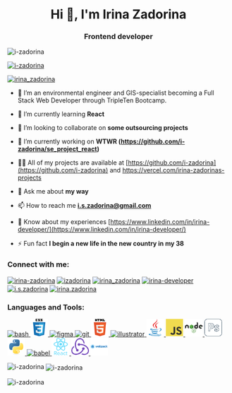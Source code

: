 <h1 align="center">Hi 👋, I'm Irina Zadorina</h1>
<h3 align="center">Frontend developer</h3>

<p align="left"> <img src="https://komarev.com/ghpvc/?username=i-zadorina&label=Profile%20views&color=0e75b6&style=flat" alt="i-zadorina" /> </p>

<p align="left"> <a href="https://github.com/ryo-ma/github-profile-trophy"><img src="https://github-profile-trophy.vercel.app/?username=i-zadorina" alt="i-zadorina" /></a> </p>

<p align="left"> <a href="https://twitter.com/irina_zadorina" target="blank"><img src="https://img.shields.io/twitter/follow/irina_zadorina?logo=twitter&style=for-the-badge" alt="irina_zadorina" /></a> </p>

- 🔭 I’m an environmental engineer and GIS-specialist becoming a Full Stack Web Developer through TripleTen Bootcamp.

- 🌱 I’m currently learning **React**

- 👯 I’m looking to collaborate on **some outsourcing projects**

- 🤝 I’m currently working on **WTWR (https://github.com/i-zadorina/se_project_react)**

- 👨‍💻 All of my projects are available at [https://github.com/i-zadorina](https://github.com/i-zadorina) and https://vercel.com/irina-zadorinas-projects

- 💬 Ask me about **my way**

- 📫 How to reach me **i.s.zadorina@gmail.com**

- 📄 Know about my experiences [https://www.linkedin.com/in/irina-developer/](https://www.linkedin.com/in/irina-developer/)

- ⚡ Fun fact **I begin a new life in the new country in my 38**

<h3 align="left">Connect with me:</h3>
<p align="left">
<a href="https://codepen.io/irina-zadorina" target="blank"><img align="center" src="https://raw.githubusercontent.com/rahuldkjain/github-profile-readme-generator/master/src/images/icons/Social/codepen.svg" alt="irina-zadorina" height="30" width="40" /></a>
<a href="https://dev.to/izadorina" target="blank"><img align="center" src="https://raw.githubusercontent.com/rahuldkjain/github-profile-readme-generator/master/src/images/icons/Social/devto.svg" alt="izadorina" height="30" width="40" /></a>
<a href="https://twitter.com/irina_zadorina" target="blank"><img align="center" src="https://raw.githubusercontent.com/rahuldkjain/github-profile-readme-generator/master/src/images/icons/Social/twitter.svg" alt="irina_zadorina" height="30" width="40" /></a>
<a href="https://linkedin.com/in/irina-developer" target="blank"><img align="center" src="https://raw.githubusercontent.com/rahuldkjain/github-profile-readme-generator/master/src/images/icons/Social/linked-in-alt.svg" alt="irina-developer" height="30" width="40" /></a>
<a href="https://instagram.com/i.s.zadorina" target="blank"><img align="center" src="https://raw.githubusercontent.com/rahuldkjain/github-profile-readme-generator/master/src/images/icons/Social/instagram.svg" alt="i.s.zadorina" height="30" width="40" /></a>
<a href="https://discord.gg/irina.zadorina" target="blank"><img align="center" src="https://raw.githubusercontent.com/rahuldkjain/github-profile-readme-generator/master/src/images/icons/Social/discord.svg" alt="irina.zadorina" height="30" width="40" /></a>
</p>

<h3 align="left">Languages and Tools:</h3>
<p align="left"> <a href="https://www.gnu.org/software/bash/" target="_blank" rel="noreferrer"> <img src="https://www.vectorlogo.zone/logos/gnu_bash/gnu_bash-icon.svg" alt="bash" width="40" height="40"/> </a> <a href="https://www.w3schools.com/css/" target="_blank" rel="noreferrer"> <img src="https://raw.githubusercontent.com/devicons/devicon/master/icons/css3/css3-original-wordmark.svg" alt="css3" width="40" height="40"/> </a> <a href="https://www.figma.com/" target="_blank" rel="noreferrer"> <img src="https://www.vectorlogo.zone/logos/figma/figma-icon.svg" alt="figma" width="40" height="40"/> </a> <a href="https://git-scm.com/" target="_blank" rel="noreferrer"> <img src="https://www.vectorlogo.zone/logos/git-scm/git-scm-icon.svg" alt="git" width="40" height="40"/> </a> <a href="https://www.w3.org/html/" target="_blank" rel="noreferrer"> <img src="https://raw.githubusercontent.com/devicons/devicon/master/icons/html5/html5-original-wordmark.svg" alt="html5" width="40" height="40"/> </a> <a href="https://www.adobe.com/in/products/illustrator.html" target="_blank" rel="noreferrer"> <img src="https://www.vectorlogo.zone/logos/adobe_illustrator/adobe_illustrator-icon.svg" alt="illustrator" width="40" height="40"/> </a> <a href="https://www.java.com" target="_blank" rel="noreferrer"> <img src="https://raw.githubusercontent.com/devicons/devicon/master/icons/java/java-original.svg" alt="java" width="40" height="40"/> </a> <a href="https://developer.mozilla.org/en-US/docs/Web/JavaScript" target="_blank" rel="noreferrer"> <img src="https://raw.githubusercontent.com/devicons/devicon/master/icons/javascript/javascript-original.svg" alt="javascript" width="40" height="40"/> </a> <a href="https://nodejs.org" target="_blank" rel="noreferrer"> <img src="https://raw.githubusercontent.com/devicons/devicon/master/icons/nodejs/nodejs-original-wordmark.svg" alt="nodejs" width="40" height="40"/> </a> <a href="https://www.photoshop.com/en" target="_blank" rel="noreferrer"> <img src="https://raw.githubusercontent.com/devicons/devicon/master/icons/photoshop/photoshop-line.svg" alt="photoshop" width="40" height="40"/> </a> <a href="https://www.python.org" target="_blank" rel="noreferrer"> <img src="https://raw.githubusercontent.com/devicons/devicon/master/icons/python/python-original.svg" alt="python" width="40" height="40"/> </a> 
<a href="https://babeljs.io/" target="_blank" rel="noreferrer"> <img src="https://www.vectorlogo.zone/logos/babeljs/babeljs-icon.svg" alt="babel" width="40" height="40"/> </a> <a href="https://reactjs.org/" target="_blank" rel="noreferrer"> <img src="https://raw.githubusercontent.com/devicons/devicon/master/icons/react/react-original-wordmark.svg" alt="react" width="40" height="40"/> </a> <a href="https://redux.js.org" target="_blank" rel="noreferrer"> <img src="https://raw.githubusercontent.com/devicons/devicon/master/icons/redux/redux-original.svg" alt="redux" width="40" height="40"/> </a> <a href="https://webpack.js.org" target="_blank" rel="noreferrer"> <img src="https://raw.githubusercontent.com/devicons/devicon/d00d0969292a6569d45b06d3f350f463a0107b0d/icons/webpack/webpack-original-wordmark.svg" alt="webpack" width="40" height="40"/> </a> </p>

<p><img align="left" src="https://github-readme-stats.vercel.app/api/top-langs?username=i-zadorina&show_icons=true&locale=en&layout=compact" alt="i-zadorina" /></p>

<p>&nbsp;<img align="center" src="https://github-readme-stats.vercel.app/api?username=i-zadorina&show_icons=true&locale=en" alt="i-zadorina" /></p>

<p><img align="center" src="https://github-readme-streak-stats.herokuapp.com/?user=i-zadorina&" alt="i-zadorina" /></p>


